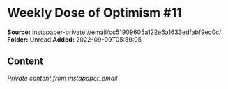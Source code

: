 # Weekly Dose of Optimism #11

**Source:** instapaper-private://email/cc51909605a122e6a1633edfabf9ec0c/
**Folder:** Unread
**Added:** 2022-09-09T05:59:05




## Content
*Private content from instapaper_email*
